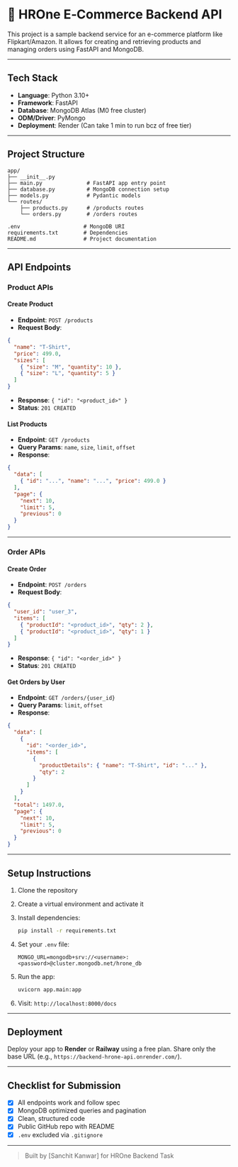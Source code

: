 # 🛒 HROne E‑Commerce Backend API

This project is a sample backend service for an e-commerce platform like Flipkart/Amazon. It allows for creating and retrieving products and managing orders using FastAPI and MongoDB.

---

##  Tech Stack

* **Language**: Python 3.10+
* **Framework**: FastAPI
* **Database**: MongoDB Atlas (M0 free cluster)
* **ODM/Driver**: PyMongo
* **Deployment**: Render (Can take 1 min to run bcz of free tier)

---

##  Project Structure

```
app/
├── __init__.py
├── main.py              # FastAPI app entry point
├── database.py          # MongoDB connection setup
├── models.py            # Pydantic models
└── routes/
    ├── products.py      # /products routes
    └── orders.py        # /orders routes

.env                    # MongoDB URI
requirements.txt        # Dependencies
README.md               # Project documentation
```

---

##  API Endpoints

###  Product APIs

####  Create Product

* **Endpoint**: `POST /products`
* **Request Body**:

```json
{
  "name": "T-Shirt",
  "price": 499.0,
  "sizes": [
    { "size": "M", "quantity": 10 },
    { "size": "L", "quantity": 5 }
  ]
}
```

* **Response**: `{ "id": "<product_id>" }`
* **Status**: `201 CREATED`

####  List Products

* **Endpoint**: `GET /products`
* **Query Params**: `name`, `size`, `limit`, `offset`
* **Response**:

```json
{
  "data": [
    { "id": "...", "name": "...", "price": 499.0 }
  ],
  "page": {
    "next": 10,
    "limit": 5,
    "previous": 0
  }
}
```

---

###  Order APIs

####  Create Order

* **Endpoint**: `POST /orders`
* **Request Body**:

```json
{
  "user_id": "user_3",
  "items": [
    { "productId": "<product_id>", "qty": 2 },
    { "productId": "<product_id>", "qty": 1 }
  ]
}
```

* **Response**: `{ "id": "<order_id>" }`
* **Status**: `201 CREATED`

####  Get Orders by User

* **Endpoint**: `GET /orders/{user_id}`
* **Query Params**: `limit`, `offset`
* **Response**:

```json
{
  "data": [
    {
      "id": "<order_id>",
      "items": [
        {
          "productDetails": { "name": "T-Shirt", "id": "..." },
          "qty": 2
        }
      ]
    }
  ],
  "total": 1497.0,
  "page": {
    "next": 10,
    "limit": 5,
    "previous": 0
  }
}
```

---

##  Setup Instructions

1. Clone the repository
2. Create a virtual environment and activate it
3. Install dependencies:

   ```bash
   pip install -r requirements.txt
   ```
4. Set your `.env` file:

   ```env
   MONGO_URL=mongodb+srv://<username>:<password>@cluster.mongodb.net/hrone_db
   ```
5. Run the app:

   ```bash
   uvicorn app.main:app 
   ```
6. Visit: `http://localhost:8000/docs`

---

##  Deployment

Deploy your app to **Render** or **Railway** using a free plan. Share only the base URL (e.g., `https://backend-hrone-api.onrender.com/`).

---

##  Checklist for Submission

* [x] All endpoints work and follow spec
* [x] MongoDB optimized queries and pagination
* [x] Clean, structured code
* [x] Public GitHub repo with README
* [x] `.env` excluded via `.gitignore`

---

>  Built by \[Sanchit Kanwar] for HROne Backend Task 
